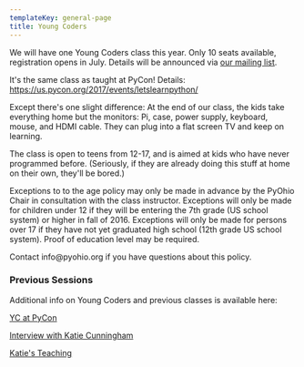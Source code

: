 ```yaml
---
templateKey: general-page
title: Young Coders
---
```


We will have one Young Coders class this year. Only 10 seats available, registration opens in July. Details will be announced via [our mailing list](/news/keep-in-touch).


<p>It's the same class as taught at PyCon! Details: <a href="https://us.pycon.org/2017/events/letslearnpython/">https://us.pycon.org/2017/events/letslearnpython/</a></p>
<p>Except there's one slight difference: At the end of our class, the kids take everything home but the monitors: Pi, case, power supply, keyboard, mouse, and HDMI cable. They can plug into a flat screen TV and keep on learning.</p>
<p>The class is open to teens from 12-17, and is aimed at kids who have never programmed before. (Seriously, if they are already doing this stuff at home on their own, they'll be bored.)</p>
<p>Exceptions to to the age policy may only be made in advance by the PyOhio Chair in consultation with the class instructor. Exceptions will only be made for children under 12 if they will be entering the 7th grade (US school system) or higher in fall of 2016. Exceptions will only be made for persons over 17 if they have not yet graduated high school (12th grade US school system). Proof of education level may be required. </p>
<p>Contact info@pyohio.org if you have questions about this policy.</p>

<h3>Previous Sessions</h3>
<p>Additional info on Young Coders and previous classes is available here:</p>
<p><a href="http://pycon.blogspot.com/2013/03/how-kids-stole-show-young-coders.html">YC at PyCon</a></p>
<p><a href="http://blog.trinket.io/young-coders-tutorial/">Interview with Katie Cunningham</a></p>
<p><a href="http://therealkatie.net/teaching/">Katie's Teaching</a></p>